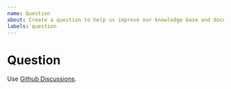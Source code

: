 ```yaml
---
name: Question
about: Create a question to help us improve our knowledge base and documentation
labels: question
---
```


# Question

Use [Github Discussions](https://github.com/open-telemetry/opentelemetry-demo/discussions/).
